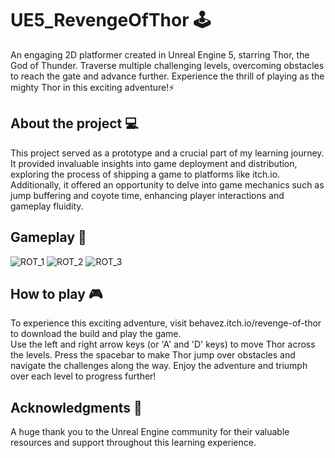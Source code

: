 # UE5_RevengeOfThor 🕹️ <br>
An engaging 2D platformer created in Unreal Engine 5, starring Thor, the God of Thunder. Traverse multiple challenging levels, overcoming obstacles to reach the gate and advance further. Experience the thrill of playing as the mighty Thor in this exciting adventure!⚡️<br>

## About the project 💻 <br>
This project served as a prototype and a crucial part of my learning journey. It provided invaluable insights into game deployment and distribution, exploring the process of shipping a game to platforms like itch.io.<br>
Additionally, it offered an opportunity to delve into game mechanics such as jump buffering and coyote time, enhancing player interactions and gameplay fluidity.<br>

## Gameplay 🌟 <br>
![ROT_1](https://github.com/BeHaVeZ/UE5_RevengeOfThor/assets/56305376/c82c3e62-214f-4ca1-9316-a2cc6292d761)
![ROT_2](https://github.com/BeHaVeZ/UE5_RevengeOfThor/assets/56305376/1fa5b28c-37c3-45d0-a33b-2edec668008d)
![ROT_3](https://github.com/BeHaVeZ/UE5_RevengeOfThor/assets/56305376/c5c46ff9-c994-4434-bea4-60bd0a6aa21f)


## How to play 🎮<br>
To experience this exciting adventure, visit behavez.itch.io/revenge-of-thor to download the build and play the game.<br>
Use the left and right arrow keys (or 'A' and 'D' keys) to move Thor across the levels. Press the spacebar to make Thor jump over obstacles and navigate the challenges along the way. Enjoy the adventure and triumph over each level to progress further! 

## Acknowledgments 🙌
A huge thank you to the Unreal Engine community for their valuable resources and support throughout this learning experience.<br>
